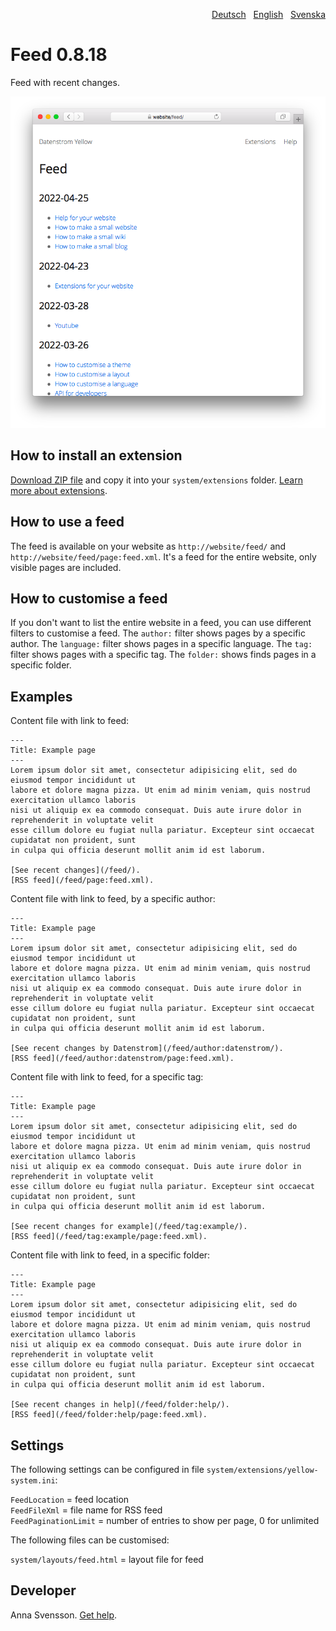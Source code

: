 <p align="right"><a href="README-de.md">Deutsch</a> &nbsp; <a href="README.md">English</a> &nbsp; <a href="README-sv.md">Svenska</a></p>

# Feed 0.8.18

Feed with recent changes.

<p align="center"><img src="feed-screenshot.png?raw=true" alt="Screenshot"></p>

## How to install an extension

[Download ZIP file](https://github.com/annaesvensson/yellow-feed/archive/main.zip) and copy it into your `system/extensions` folder. [Learn more about extensions](https://github.com/annaesvensson/yellow-update).

## How to use a feed

The feed is available on your website as `http://website/feed/` and `http://website/feed/page:feed.xml`. It's a feed for the entire website, only visible pages are included.

## How to customise a feed

If you don't want to list the entire website in a feed, you can use different filters to customise a feed. The `author:` filter shows pages by a specific author. The `language:` filter shows pages in a specific language. The `tag:` filter shows pages with a specific tag. The `folder:` shows finds pages in a specific folder. 

## Examples

Content file with link to feed:

    ---
    Title: Example page
    ---
    Lorem ipsum dolor sit amet, consectetur adipisicing elit, sed do eiusmod tempor incididunt ut 
    labore et dolore magna pizza. Ut enim ad minim veniam, quis nostrud exercitation ullamco laboris 
    nisi ut aliquip ex ea commodo consequat. Duis aute irure dolor in reprehenderit in voluptate velit 
    esse cillum dolore eu fugiat nulla pariatur. Excepteur sint occaecat cupidatat non proident, sunt 
    in culpa qui officia deserunt mollit anim id est laborum.
    
    [See recent changes](/feed/). 
    [RSS feed](/feed/page:feed.xml).

Content file with link to feed, by a specific author:

    ---
    Title: Example page
    ---
    Lorem ipsum dolor sit amet, consectetur adipisicing elit, sed do eiusmod tempor incididunt ut 
    labore et dolore magna pizza. Ut enim ad minim veniam, quis nostrud exercitation ullamco laboris 
    nisi ut aliquip ex ea commodo consequat. Duis aute irure dolor in reprehenderit in voluptate velit 
    esse cillum dolore eu fugiat nulla pariatur. Excepteur sint occaecat cupidatat non proident, sunt 
    in culpa qui officia deserunt mollit anim id est laborum.

    [See recent changes by Datenstrom](/feed/author:datenstrom/). 
    [RSS feed](/feed/author:datenstrom/page:feed.xml).

Content file with link to feed, for a specific tag:

    ---
    Title: Example page
    ---
    Lorem ipsum dolor sit amet, consectetur adipisicing elit, sed do eiusmod tempor incididunt ut 
    labore et dolore magna pizza. Ut enim ad minim veniam, quis nostrud exercitation ullamco laboris 
    nisi ut aliquip ex ea commodo consequat. Duis aute irure dolor in reprehenderit in voluptate velit 
    esse cillum dolore eu fugiat nulla pariatur. Excepteur sint occaecat cupidatat non proident, sunt 
    in culpa qui officia deserunt mollit anim id est laborum.

    [See recent changes for example](/feed/tag:example/). 
    [RSS feed](/feed/tag:example/page:feed.xml).

Content file with link to feed, in a specific folder:

    ---
    Title: Example page
    ---
    Lorem ipsum dolor sit amet, consectetur adipisicing elit, sed do eiusmod tempor incididunt ut 
    labore et dolore magna pizza. Ut enim ad minim veniam, quis nostrud exercitation ullamco laboris 
    nisi ut aliquip ex ea commodo consequat. Duis aute irure dolor in reprehenderit in voluptate velit 
    esse cillum dolore eu fugiat nulla pariatur. Excepteur sint occaecat cupidatat non proident, sunt 
    in culpa qui officia deserunt mollit anim id est laborum.

    [See recent changes in help](/feed/folder:help/). 
    [RSS feed](/feed/folder:help/page:feed.xml).

## Settings

The following settings can be configured in file `system/extensions/yellow-system.ini`:

`FeedLocation` = feed location  
`FeedFileXml` = file name for RSS feed  
`FeedPaginationLimit` = number of entries to show per page, 0 for unlimited  

The following files can be customised:

`system/layouts/feed.html` = layout file for feed  

## Developer

Anna Svensson. [Get help](https://datenstrom.se/yellow/help/).
